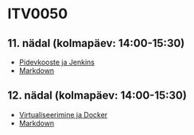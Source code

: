 # ITV0050
## 11. nädal (kolmapäev: 14:00-15:30)
* [Pidevkooste ja Jenkins](https://gitpitch.com/GertKanter/itv0050/jenkins)
* [Markdown](https://github.com/GertKanter/itv0050/blob/jenkins/PITCHME.md)
## 12. nädal (kolmapäev: 14:00-15:30)
* [Virtualiseerimine ja Docker](https://gitpitch.com/GertKanter/itv0050/docker)
* [Markdown](https://github.com/GertKanter/itv0050/blob/docker/PITCHME.md)
